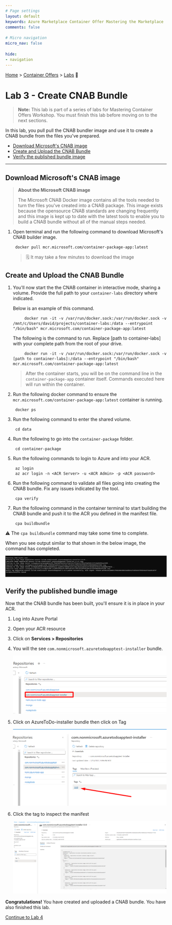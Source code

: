 ```yaml
---
# Page settings
layout: default
keywords: Azure Marketplace Container Offer Mastering the Marketplace
comments: false

# Micro navigation
micro_nav: false

hide:
- navigation
---
```


[Home](/) > [Container Offers](../../index) > [Labs](../../index.md#labs) 🧪

# Lab 3 - Create CNAB Bundle

> **Note:** This lab is part of a series of labs for Mastering Container Offers Workshop. You must finish this lab before moving on to the next sections.

In this lab, you pull pull the CNAB bundler image and use it to create a CNAB bundle from the files you've prepared.

<!-- no toc -->
- [Download Microsoft's CNAB image](#download-microsofts-cnab-image)
- [Create and Upload the CNAB Bundle](#create-and-upload-the-cnab-bundle)
- [Verify the published bundle image](#verify-the-published-bundle-image)

---

## Download Microsoft's CNAB image

> **About the Microsoft CNAB image**
>
> The Microsoft CNAB Docker image contains all the tools needed to turn the files you've created into a CNAB package. This image exists because the opensource CNAB standards are changing frequently and this image is kept up to date with the latest tools to enable you to build a CNAB bundle without all of the manual steps needed.

1. Open terminal and run the following command to download Microsoft's CNAB builder image.

        docker pull mcr.microsoft.com/container-package-app:latest

    > 🗒️ It may take a few minutes to download the image

## Create and Upload the CNAB Bundle

1. You'll now start the the CNAB container in interactive mode, sharing a volume. Provide the full path to your `container-labs` directory where indicated. 
   
    Below is an example of this command.

            docker run -it -v /var/run/docker.sock:/var/run/docker.sock -v /mnt/c/Users/david/projects/container-labs:/data --entrypoint "/bin/bash" mcr.microsoft.com/container-package-app:latest

    The following is the command to run. Replace [path to container-labs] with your complete path from the root of your drive.

            docker run -it -v /var/run/docker.sock:/var/run/docker.sock -v [path to container-labs]:/data --entrypoint "/bin/bash" mcr.microsoft.com/container-package-app:latest

    > After the container starts, you will be on the command line in the `container-package-app` container itself. Commands executed here will run within the container.

2. Run the following docker command to ensure the `mcr.microsoft.com/container-package-app:latest` container is running.

        docker ps

3. Run the following command to enter the shared volume.

        cd data

4. Run the following to go into the `container-package` folder.

        cd container-package

5. Run the following commands to login to Azure and into your ACR.

        az login
        az acr login -n <ACR Server> -u <ACR Admin> -p <ACR password>

6. Run the following command to validate all files going into creating the CNAB bundle. Fix any issues indicated by the tool.

        cpa verify

7. Run the following command in the container terminal to start building the CNAB bundle and push it to the ACR you defined in the manifest file.

        cpa buildbundle

  ⚠️ The `cpa buildbundle` command may take some time to complete. 

  When you see output similar to that shown in the below image, the command has completed.

  ![Terminal](images/image2.png)

## Verify the published bundle image

Now that the CNAB bundle has been built, you'll ensure it is in place in your ACR.

1. Log into Azure Portal 
2. Open your ACR resource
3. Click on **Services > Repositories**
4. You will the see `com.nonmicrosoft.azuretodoapptest-installer` bundle.
  
    ![ACR](./images/image4.png)

5. Click on AzureToDo-installer bundle then click on Tag
  
    ![Tag](./images/image5.png)

6. Click the tag to inspect the manifest
  
    ![](./images/image3.png)

**Congratulations!** You have created and uploaded a CNAB bundle. You have also finished this lab.

[Continue to Lab 4](../lab4-publishing-container-offer/index.md)